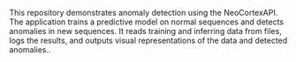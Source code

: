 This repository demonstrates anomaly detection using the NeoCortexAPI. The application trains a predictive model on normal sequences and detects anomalies in new sequences. It reads training and inferring data from files, logs the results, and outputs visual representations of the data and detected anomalies..